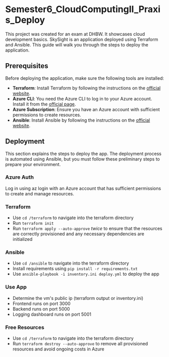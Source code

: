 # Semester6_CloudComputingII_Praxis_Deploy
This project was created for an exam at DHBW. It showcases cloud development basics.
SkySight is an application deployed using Terraform and Ansible. This guide will walk you through the steps to deploy the application.
## Prerequisites
Before deploying the application, make sure the following tools are installed:
- **Terraform**: Install Terraform by following the instructions on the [official website](https://www.terraform.io/downloads).
- **Azure CLI**: You need the Azure CLI to log in to your Azure account. Install it from the [official page](https://learn.microsoft.com/en-us/cli/azure/install-azure-cli).
- **Azure Subscription**: Ensure you have an Azure account with sufficient permissions to create resources.
- **Ansible**: Install Ansible by following the instructions on the [official website](https://docs.ansible.com/ansible/latest/installation_guide/intro_installation.html).
## Deployment
This section explains the steps to deploy the app. The deployment process is automated using Ansible, but you must follow these preliminary steps to prepare your environment.
### Azure Auth
Log in using az login with an Azure account that has sufficient permissions to create and manage resources.
### Terraform 
- Use `cd /terraform` to navigate into the terraform directory
- Run `terraform init` 
- Run `terraform apply --auto-approve` *twice* to ensure that the resources are correctly provisioned and any necessary dependencies are initialized
### Ansible
- Use `cd /ansible` to navigate into the terraform directory
- Install requirements using `pip install -r requirements.txt`
- Use `ansible-playbook -i inventory.ini deploy.yml` to deploy the app
### Use App
- Determine the vm's public ip (terraform output or inventory.ini)
- Frontend runs on port 3000
- Backend runs on port 5000
- Logging dashboard runs on port 5001
### Free Resources
- Use `cd /terraform` to navigate into the terraform directory
- Run `terraform destroy --auto-approve` to remove all provisioned resources and avoid ongoing costs in Azure 
